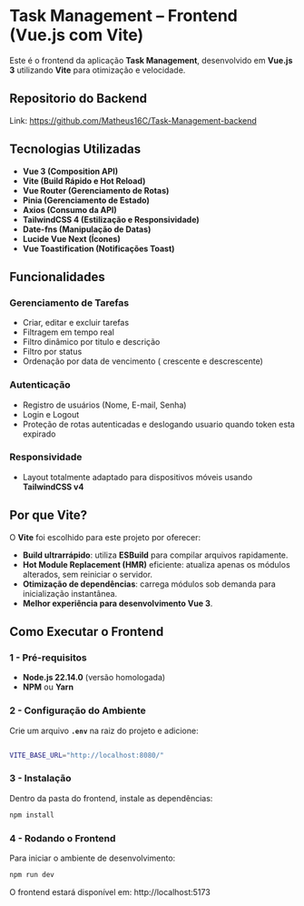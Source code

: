 
# **Task Management – Frontend (Vue.js com Vite)**

Este é o frontend da aplicação **Task Management**, desenvolvido em **Vue.js 3** utilizando **Vite** para otimização e velocidade.

## Repositorio do Backend

Link: https://github.com/Matheus16C/Task-Management-backend

## Tecnologias Utilizadas

- **Vue 3 (Composition API)**
- **Vite (Build Rápido e Hot Reload)**
- **Vue Router (Gerenciamento de Rotas)**
- **Pinia (Gerenciamento de Estado)**
- **Axios (Consumo da API)**
- **TailwindCSS 4 (Estilização e Responsividade)**
- **Date-fns (Manipulação de Datas)**
- **Lucide Vue Next (Ícones)**
- **Vue Toastification (Notificações Toast)**

## Funcionalidades


### **Gerenciamento de Tarefas**

- Criar, editar e excluir tarefas
- Filtragem em tempo real
- Filtro dinâmico por titulo e descrição
- Filtro por status
- Ordenação por data de vencimento ( crescente e descrescente)


### **Autenticação**

- Registro de usuários (Nome, E-mail, Senha)
- Login e Logout
- Proteção de rotas autenticadas e deslogando usuario quando token esta expirado

### **Responsividade**

- Layout totalmente adaptado para dispositivos móveis usando **TailwindCSS v4**


## Por que Vite?
O **Vite** foi escolhido para este projeto por oferecer:
- **Build ultrarrápido**: utiliza **ESBuild** para compilar arquivos rapidamente.
- **Hot Module Replacement (HMR)** eficiente: atualiza apenas os módulos alterados, sem reiniciar o servidor.
- **Otimização de dependências**: carrega módulos sob demanda para inicialização instantânea.
- **Melhor experiência para desenvolvimento Vue 3**.


## Como Executar o Frontend

### **1 - Pré-requisitos**

- **Node.js 22.14.0** (versão homologada)
- **NPM** ou **Yarn**


### **2 - Configuração do Ambiente**
Crie um arquivo **`.env`** na raiz do projeto e adicione:

```sh

VITE_BASE_URL="http://localhost:8080/"

```


### **3 - Instalação**

Dentro da pasta do frontend, instale as dependências:

```sh
npm install
```

### **4 - Rodando o Frontend**
Para iniciar o ambiente de desenvolvimento:

```sh
npm run dev
```

O frontend estará disponível em: http://localhost:5173
